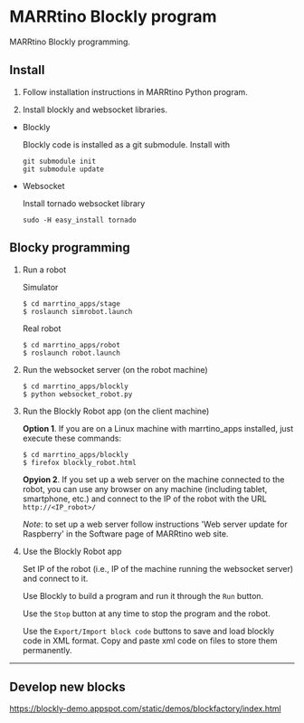 # MARRtino Blockly program #

MARRtino Blockly programming.

## Install ##

1. Follow installation instructions in MARRtino Python program.

2. Install blockly and websocket libraries.

* Blockly

    Blockly code is installed as a git submodule. Install with  
    ```
    git submodule init
    git submodule update
    ```

* Websocket 

    Install tornado websocket library  
    ```
    sudo -H easy_install tornado
    ```


## Blocky programming ##


1. Run a robot

    Simulator

    ```
    $ cd marrtino_apps/stage  
    $ roslaunch simrobot.launch 
    ```

    Real robot

    ```
    $ cd marrtino_apps/robot
    $ roslaunch robot.launch 
    ```



2. Run the websocket server (on the robot machine)

    ```
    $ cd marrtino_apps/blockly
    $ python websocket_robot.py
    ```


3. Run the Blockly Robot app (on the client machine)

    **Option 1**. If you are on a Linux machine with marrtino_apps installed, just execute these commands:

    ```
    $ cd marrtino_apps/blockly
    $ firefox blockly_robot.html
    ```

    **Opyion 2**. If you set up a web server on the machine connected to the robot, you can use any browser on any machine (including tablet, smartphone, etc.) and connect to the IP of the robot with the URL ```http://<IP_robot>/```

    _Note_: to set up a web server follow instructions 'Web server update for Raspberry' in the Software page of MARRtino web site.


4. Use the Blockly Robot app

    Set IP of the robot (i.e., IP of the machine running the websocket server) and connect to it.

    Use Blockly to build a program and run it through the ```Run``` button.

    Use the ```Stop``` button at any time to stop the program and the robot.

    Use the ```Export/Import block code``` buttons to save and load blockly code in XML format. Copy and paste xml code on files to store them permanently.

----

## Develop new blocks ##

https://blockly-demo.appspot.com/static/demos/blockfactory/index.html




